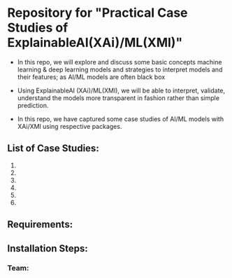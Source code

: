 # Repository for "Practical Case Studies of ExplainableAI(XAi)/ML(XMl)"
* In this repo, we will explore and discuss some basic concepts machine learning & deep learning models and strategies to interpret models and their features; as AI/ML models are often black box

* Using ExplainableAI (XAi)/ML(XMl), we will be able to interpret, validate, understand the models more transparent in fashion rather than simple prediction. 

* In this repo, we have captured some case studies of AI/ML models with XAi/XMl using respective packages.

## List of Case Studies:
1. 
2. 
3. 
4. 
5. 
6. 

## Requirements:

## Installation Steps:


### Team:
